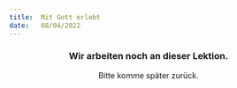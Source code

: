 ```yaml
---
title:  Mit Gott erlebt
date:   08/04/2022
---
```


### <center>Wir arbeiten noch an dieser Lektion.</center>
<center>Bitte komme später zurück.</center>